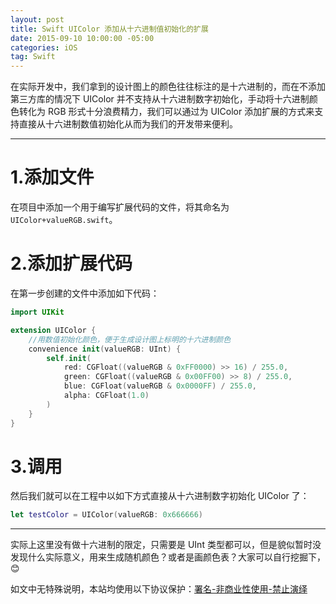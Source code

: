 ```yaml
---
layout: post
title: Swift UIColor 添加从十六进制值初始化的扩展
date: 2015-09-10 10:00:00 -05:00
categories: iOS
tag: Swift
---
```


在实际开发中，我们拿到的设计图上的颜色往往标注的是十六进制的，而在不添加第三方库的情况下 UIColor 并不支持从十六进制数字初始化，手动将十六进制颜色转化为 RGB 形式十分浪费精力，我们可以通过为 UIColor 添加扩展的方式来支持直接从十六进制数值初始化从而为我们的开发带来便利。

---
# 1.添加文件
在项目中添加一个用于编写扩展代码的文件，将其命名为 `UIColor+valueRGB.swift`。

# 2.添加扩展代码
在第一步创建的文件中添加如下代码：
```swift
import UIKit

extension UIColor {
    //用数值初始化颜色，便于生成设计图上标明的十六进制颜色
    convenience init(valueRGB: UInt) {
        self.init(
            red: CGFloat((valueRGB & 0xFF0000) >> 16) / 255.0,
            green: CGFloat((valueRGB & 0x00FF00) >> 8) / 255.0,
            blue: CGFloat(valueRGB & 0x0000FF) / 255.0,
            alpha: CGFloat(1.0)
        )
    }
}
```

# 3.调用
然后我们就可以在工程中以如下方式直接从十六进制数字初始化 UIColor 了：
```swift
let testColor = UIColor(valueRGB: 0x666666)
```

---
实际上这里没有做十六进制的限定，只需要是 UInt 类型都可以，但是貌似暂时没发现什么实际意义，用来生成随机颜色？或者是画颜色表？大家可以自行挖掘下，😊

如文中无特殊说明，本站均使用以下协议保护：[署名-非商业性使用-禁止演绎](http://creativecommons.org/licenses/by-nc-nd/3.0/cn/)
